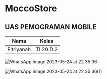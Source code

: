 # MoccoStore
## UAS PEMOGRAMAN MOBILE

| Nama | Kelas |
|------|-------|
| Fitriyanah | TI.20.D.2 |


![WhatsApp Image 2023-05-24 at 22 35 36](https://github.com/fitriyanah/MoccoStore/assets/106644837/ed077246-16fb-4b40-98db-12ceafbebe3e)

![WhatsApp Image 2023-05-24 at 22 35 36(1)](https://github.com/fitriyanah/MoccoStore/assets/106644837/7f006ddb-fdaa-4b7b-a2df-2d63704e0f97)

